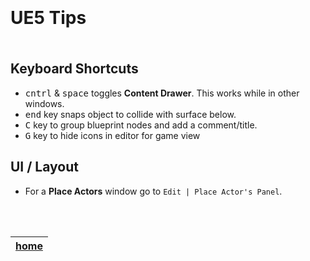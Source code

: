 <img src="https://via.placeholder.com/1000x4/45D7CA/45D7CA" alt="drawing" height="4px"/>

# UE5 Tips

<img src="https://via.placeholder.com/1000x4/45D7CA/45D7CA" alt="drawing" height="4px"/>


## Keyboard Shortcuts

*  <kbd>cntrl</kbd> & <kbd>space</kbd> toggles **Content Drawer**. This works while in other windows.
*  <kbd>end</kbd> key snaps object to collide with surface below.
*  <kbd>C</kbd> key to group blueprint nodes and add a comment/title.
*  <kbd>G</kbd> key to hide icons in editor for game view
## UI / Layout

* For a **Place Actors** window go to `Edit | Place Actor's Panel`.

<br><br>

| [home](../README.md#user-content-gms2-background-tiles--sprites---table-of-contents) | 
|---|


